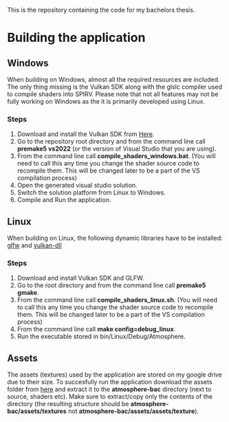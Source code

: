 This is the repository containing the code for my bachelors thesis. 

# Building the application
## Windows

When building on Windows, almost all the required resources are included. The only thing missing is the 
Vulkan SDK along with the glslc compiler used to compile shaders into SPIRV. Please note that not all features may not be fully working
on Windows as the it is primarily developed using Linux.

### Steps
1. Download and install the Vulkan SDK from [Here](https://vulkan.lunarg.com/sdk/home#windows).
2. Go to the repository root directory and from the command line call **premake5 vs2022** (or the version of Visual Studio that you are using).
3. From the command line call **compile\_shaders\_windows.bat**. (You will need to call this any time you change the shader source code to recompile them. This will be changed later to be a part of the VS compilation process)
4. Open the generated visual studio solution.
5. Switch the solution platform from Linux to Windows.
6. Compile and Run the application.

## Linux
When building on Linux, the following dynamic libraries have to be installed: [glfw](https://www.glfw.org)
and [vulkan-dll](https://vulkan.lunarg.com/sdk/home#linux) 

### Steps
1. Download and install Vulkan SDK and GLFW.
2. Go to the root directory and from the command line call **premake5 gmake**.
3. From the command line call **compile\_shaders\_linux.sh**. (You will need to call this any time you change the shader source code to recompile them. This will be changed later to be a part of the VS compilation process)
4. From the command line call **make config=debug\_linux**.
5. Run the executable stored in bin/Linux/Debug/Atmosphere.

## Assets

The assets (textures) used by the application are stored on my google drive due to their size. To succesfully run the application download the assets folder from [here](https://drive.google.com/file/d/1ClGyf0kVHEH8CMl51A2YLXd42YAYZG7J/view?usp=sharing) and extract it to the **atmosphere-bac** directory (next to source, shaders etc). Make sure to extract/copy only the contents of the directory (the resulting structure should be **atmosphere-bac/assets/textures** not **atmosphere-bac/assets/assets/texture**).
